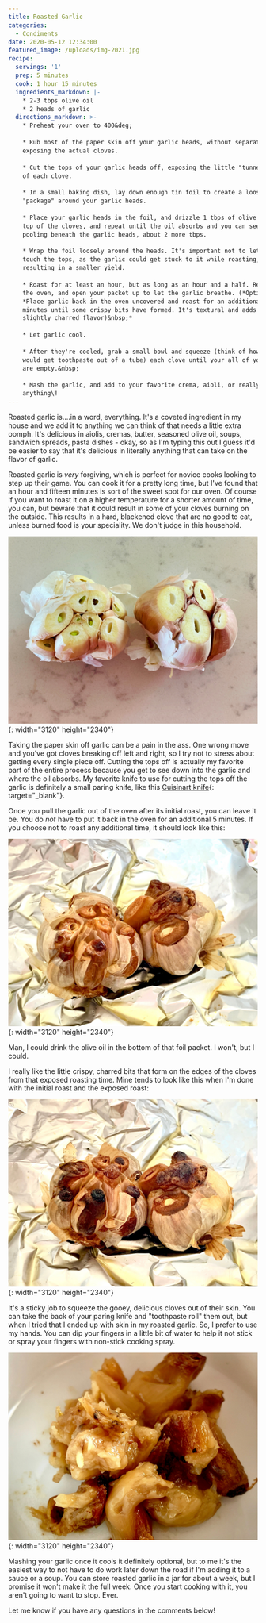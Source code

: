 ```yaml
---
title: Roasted Garlic
categories:
  - Condiments
date: 2020-05-12 12:34:00
featured_image: /uploads/img-2021.jpg
recipe:
  servings: '1'
  prep: 5 minutes
  cook: 1 hour 15 minutes
  ingredients_markdown: |-
    * 2-3 tbps olive oil
    * 2 heads of garlic
  directions_markdown: >-
    * Preheat your oven to 400&deg;

    * Rub most of the paper skin off your garlic heads, without separating or
    exposing the actual cloves.

    * Cut the tops of your garlic heads off, exposing the little "tunnel" inside
    of each clove.

    * In a small baking dish, lay down enough tin foil to create a loose
    "package" around your garlic heads.

    * Place your garlic heads in the foil, and drizzle 1 tbps of olive oil on
    top of the cloves, and repeat until the oil absorbs and you can see it
    pooling beneath the garlic heads, about 2 more tbps.

    * Wrap the foil loosely around the heads. It's important not to let the foil
    touch the tops, as the garlic could get stuck to it while roasting,
    resulting in a smaller yield.

    * Roast for at least an hour, but as long as an hour and a half. Remove from
    the oven, and open your packet up to let the garlic breathe. (*Optional*\:
    *Place garlic back in the oven uncovered and roast for an additional 5
    minutes until some crispy bits have formed. It's textural and adds a
    slightly charred flavor)&nbsp;*

    * Let garlic cool.

    * After they're cooled, grab a small bowl and squeeze (think of how you
    would get toothpaste out of a tube) each clove until your all of your cloves
    are empty.&nbsp;

    * Mash the garlic, and add to your favorite crema, aioli, or really
    anything\!
---
```


Roasted garlic is....in a word, everything. It's a coveted ingredient in my house and we add it to anything we can think of that needs a little extra oomph. It's delicious in aiolis, cremas, butter, seasoned olive oil, soups, sandwich spreads, pasta dishes - okay, so as I'm typing this out I guess it'd be easier to say that it's delicious in literally anything that can take on the flavor of garlic.&nbsp;

Roasted garlic is&nbsp;*very*&nbsp;forgiving, which is perfect for novice cooks looking to step up their game. You can cook it for a pretty long time, but I've found that an hour and fifteen minutes is sort of the sweet spot for our oven. Of course if you want to roast it on a higher temperature for a shorter amount of time, you can, but beware that it could result in some of your cloves burning on the outside. This results in a hard, blackened clove that are no good to eat, unless burned food is your speciality. We don't judge in this household.

![](/uploads/img-2011.jpg){: width="3120" height="2340"}

Taking the paper skin off garlic can be a pain in the ass. One wrong move and you've got cloves breaking off left and right, so I try not to stress about getting every single piece off. Cutting the tops off is actually my favorite part of the entire process because you get to see down into the garlic and where the oil absorbs. My favorite knife to use for cutting the tops off the garlic is definitely a small paring knife, like this [Cuisinart knife](https://www.amazon.com/Cuisinart-C77SS-3PR-Graphix-Collection-Stainless/dp/B01DUT41M0/ref=sr_1_2?dchild=1&amp;keywords=cuisinart+stainless+paring+knife&amp;qid=1589306189&amp;s=home-garden&amp;sr=1-2){: target="_blank"}.

Once you pull the garlic out of the oven after its initial roast, you can leave it be. You do&nbsp;*not*&nbsp;have to put it back in the oven for an additional 5 minutes. If you choose not to roast any additional time, it should look like this:

![](/uploads/img-2016.jpg){: width="3120" height="2340"}

Man, I could drink the olive oil in the bottom of that foil packet. I won't, but I could.

I really like the little crispy, charred bits that form on the edges of the cloves from that exposed roasting time. Mine tends to look like this when I'm done with the initial roast and the exposed roast:

![](/uploads/img-2018.jpg){: width="3120" height="2340"}

It's a sticky job to squeeze the gooey, delicious cloves out of their skin. You can take the back of your paring knife and "toothpaste roll" them out, but when I tried that I ended up with skin in my roasted garlic. So, I prefer to use my hands. You can dip your fingers in a little bit of water to help it not stick or spray your fingers with non-stick cooking spray.&nbsp;

![](/uploads/img-2021.jpg){: width="3120" height="2340"}

Mashing your garlic once it cools it definitely optional, but to me it's the easiest way to not have to do work later down the road if I'm adding it to a sauce or a soup. You can store roasted garlic in a jar for about a week, but I promise it won't make it the full week. Once you start cooking with it, you aren't going to want to stop. Ever.

Let me know if you have any questions in the comments below\!

&nbsp;